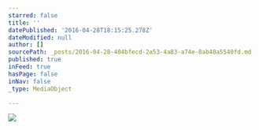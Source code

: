 ```yaml
---
starred: false
title: ''
datePublished: '2016-04-28T18:15:25.278Z'
dateModified: null
author: []
sourcePath: _posts/2016-04-28-404bfecd-2a53-4a83-a74e-8ab48a5540fd.md
published: true
inFeed: true
hasPage: false
inNav: false
_type: MediaObject

---
```

![](https://the-grid-user-content.s3-us-west-2.amazonaws.com/b78cfd05-0ee3-45b4-b550-0a14fee654d2.jpg)